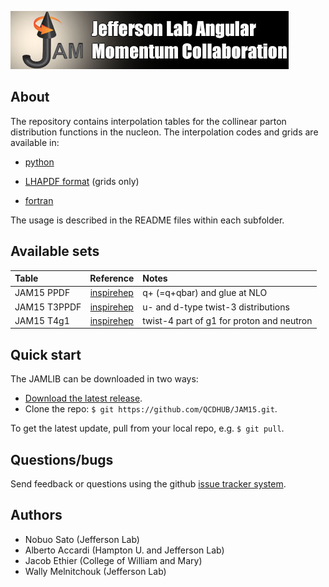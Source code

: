 [![jamlogo](gallery/jam.jpg)](http://www.jlab.org/jam)

## About
 
The repository contains interpolation tables for the collinear parton
distribution functions in the nucleon. 
The interpolation codes and grids are available in:

* [python](https://github.com/QCDHUB/JAM15/tree/master/python)

* [LHAPDF format](https://github.com/QCDHUB/JAM15/tree/master/LHAPDF) (grids only)

* [fortran](https://github.com/QCDHUB/JAM15/tree/master/fortran)

The usage is described in the README files within each subfolder. 

## Available sets
| Table         | Reference         | Notes                                       |
| :--           | :--:              | :--                                         |
| JAM15 PPDF    | [inspirehep][jam15] | q+ (=q+qbar) and glue at NLO                |
| JAM15 T3PPDF  | [inspirehep][jam15] | u- and d-type twist-3 distributions          |
| JAM15 T4g1    | [inspirehep][jam15] | twist-4 part of g1 for proton and neutron   |

[jam15]: https://inspirehep.net/record/1418180

## Quick start
The JAMLIB can be downloaded in two ways:

* [Download the latest release](https://github.com/QCDHUB/JAM15/master.zip).
*  Clone the repo:  `$ git https://github.com/QCDHUB/JAM15.git`.

To get the latest update, pull from your local repo, e.g. `$ git pull`.

## Questions/bugs
Send feedback or questions using the github 
[issue tracker system](https://github.com/QCDHUB/JAM15/issues).

## Authors
* Nobuo Sato (Jefferson Lab)
* Alberto Accardi (Hampton U. and Jefferson Lab)
* Jacob Ethier (College of William and Mary)
* Wally Melnitchouk (Jefferson Lab)

